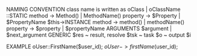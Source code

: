 NAMING CONVENTION
	class name is written as oClass | oClassName
	::STATIC
		method → Method() | MethodName()
		property → $Property | $PropertyName
	$this->INSTANCE
		method → method() | methodName()
		property → $property | $propertyName
	ARGUMENTS
		$argument | $next_argument
	GENERIC
		$res ~ result, resolve
		$tsk ~ task
		$o ~ output
		$i

EXAMPLE
oUser::FirstName($user_id);
$oUser->firstName($user_id);